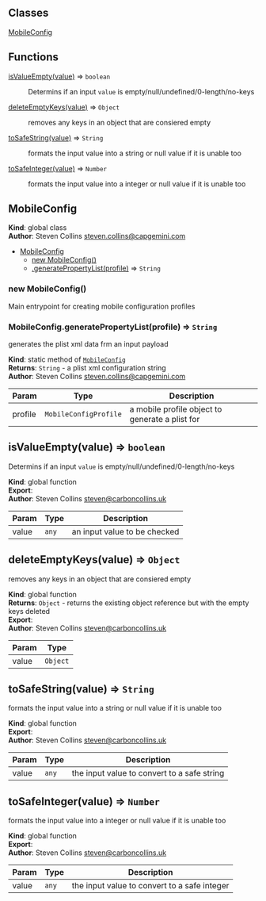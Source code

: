 ## Classes

<dl>
<dt><a href="#MobileConfig">MobileConfig</a></dt>
<dd></dd>
</dl>

## Functions

<dl>
<dt><a href="#isValueEmpty">isValueEmpty(value)</a> ⇒ <code>boolean</code></dt>
<dd><p>Determins if an input <code>value</code> is empty/null/undefined/0-length/no-keys</p>
</dd>
<dt><a href="#deleteEmptyKeys">deleteEmptyKeys(value)</a> ⇒ <code>Object</code></dt>
<dd><p>removes any keys in an object that are consiered empty</p>
</dd>
<dt><a href="#toSafeString">toSafeString(value)</a> ⇒ <code>String</code></dt>
<dd><p>formats the input value into a string or null value if it is unable too</p>
</dd>
<dt><a href="#toSafeInteger">toSafeInteger(value)</a> ⇒ <code>Number</code></dt>
<dd><p>formats the input value into a integer or null value if it is unable too</p>
</dd>
</dl>

<a name="MobileConfig"></a>

## MobileConfig
**Kind**: global class  
**Author**: Steven Collins <steven.collins@capgemini.com>  

* [MobileConfig](#MobileConfig)
    * [new MobileConfig()](#new_MobileConfig_new)
    * [.generatePropertyList(profile)](#MobileConfig.generatePropertyList) ⇒ <code>String</code>

<a name="new_MobileConfig_new"></a>

### new MobileConfig()
Main entrypoint for creating mobile configuration profiles

<a name="MobileConfig.generatePropertyList"></a>

### MobileConfig.generatePropertyList(profile) ⇒ <code>String</code>
generates the plist xml data frm an input payload

**Kind**: static method of [<code>MobileConfig</code>](#MobileConfig)  
**Returns**: <code>String</code> - a plist xml configuration string  
**Author**: Steven Collins <steven.collins@capgemini.com>  

| Param | Type | Description |
| --- | --- | --- |
| profile | <code>MobileConfigProfile</code> | a mobile profile object to generate a plist for |

<a name="isValueEmpty"></a>

## isValueEmpty(value) ⇒ <code>boolean</code>
Determins if an input `value` is empty/null/undefined/0-length/no-keys

**Kind**: global function  
**Export**:   
**Author**: Steven Collins <steven@carboncollins.uk>  

| Param | Type | Description |
| --- | --- | --- |
| value | <code>any</code> | an input value to be checked |

<a name="deleteEmptyKeys"></a>

## deleteEmptyKeys(value) ⇒ <code>Object</code>
removes any keys in an object that are consiered empty

**Kind**: global function  
**Returns**: <code>Object</code> - returns the existing object reference but with the empty keys deleted  
**Export**:   
**Author**: Steven Collins <steven@carboncollins.uk>  

| Param | Type |
| --- | --- |
| value | <code>Object</code> | 

<a name="toSafeString"></a>

## toSafeString(value) ⇒ <code>String</code>
formats the input value into a string or null value if it is unable too

**Kind**: global function  
**Export**:   
**Author**: Steven Collins <steven@carboncollins.uk>  

| Param | Type | Description |
| --- | --- | --- |
| value | <code>any</code> | the input value to convert to a safe string |

<a name="toSafeInteger"></a>

## toSafeInteger(value) ⇒ <code>Number</code>
formats the input value into a integer or null value if it is unable too

**Kind**: global function  
**Export**:   
**Author**: Steven Collins <steven@carboncollins.uk>  

| Param | Type | Description |
| --- | --- | --- |
| value | <code>any</code> | the input value to convert to a safe integer |

